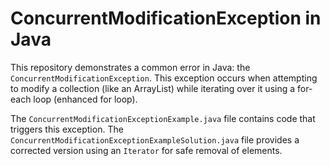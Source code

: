 # ConcurrentModificationException in Java
This repository demonstrates a common error in Java: the `ConcurrentModificationException`. This exception occurs when attempting to modify a collection (like an ArrayList) while iterating over it using a for-each loop (enhanced for loop).

The `ConcurrentModificationExceptionExample.java` file contains code that triggers this exception. The `ConcurrentModificationExceptionExampleSolution.java` file provides a corrected version using an `Iterator` for safe removal of elements.